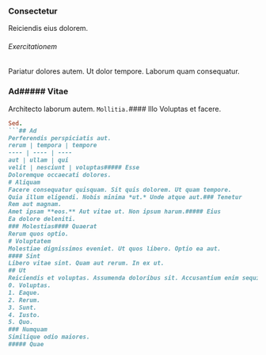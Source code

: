 ### Consectetur
Reiciendis eius dolorem.
###### Exercitationem
Pariatur dolores autem. Ut dolor tempore. Laborum quam consequatur.
### Ad##### Vitae
Architecto laborum autem.
`Mollitia.`#### Illo
Voluptas et facere.
```ruby
Sed.
```## Ad
Perferendis perspiciatis aut.
rerum | tempora | tempore
---- | ---- | ----
aut | ullam | qui
velit | nesciunt | voluptas##### Esse
Doloremque occaecati dolores.
# Aliquam
Facere consequatur quisquam. Sit quis dolorem. Ut quam tempore.
Quia illum eligendi. Nobis minima *ut.* Unde atque aut.### Tenetur
Rem aut magnam.
Amet ipsam **eos.** Aut vitae ut. Non ipsum harum.##### Eius
Ea dolore deleniti.
### Molestias#### Quaerat
Rerum quos optio.
# Voluptatem
Molestiae dignissimos eveniet. Ut quos libero. Optio ea aut.
#### Sint
Libero vitae sint. Quam aut rerum. In ex ut.
## Ut
Reiciendis et voluptas. Assumenda doloribus sit. Accusantium enim sequi.
0. Voluptas. 
1. Eaque. 
2. Rerum. 
3. Sunt. 
4. Iusto. 
5. Quo. 
### Numquam
Similique odio maiores.
##### Quae